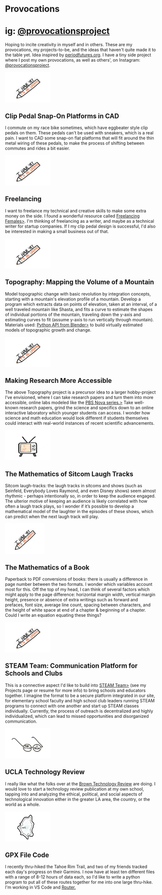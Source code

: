 # Provocations
# ig: [@provocationsproject](https://www.instagram.com/provocationsproject/)

Hoping to incite creativity in myself and in others. These are my provocations, my projects-to-be, and the ideas that haven't quite made it to the table yet. Idea inspired by [periodfutures.org](https://www.periodfutures.org/). I have a tiny side project where I post my own provocations, as well as others', on Instagram: [@provocationsproject](https://www.instagram.com/provocationsproject/).

<div style="display: inline-block">
    <img src="yettobedrawn.png" width="150" height="100">
</div>
<div style="display: inline-block">
        <h2>Clip Pedal Snap-On Platforms in CAD</h2>
        <p>I commute on my race bike sometimes, which have eggbeater style clip pedals on them. These pedals can't be used with sneakers, which is a real pain. I want to CAD some snap-on flat platforms that will fit around the thin metal wiring of these pedals, to make the process of shifting between commutes and rides a bit easier.</p>
</div>

<div class="splitscreen">
    <div class="left">
        <img src="yettobedrawn.png" width="150" height="100">
    </div>
    <div class="right">
        <h2>Freelancing</h2>
        <p>I want to freelance my technical and creative skills to make some extra money on the side. I found a wonderful resource called <a href="https://www.freelancingfemales.com/">Freelancing Females></a>. I'm thinking of freelancing as a writer, and maybe as a technical writer for startup companies. If I my clip pedal design is successful, I'd also be interested in making a small business out of that.</a></p>
    </div>
</div>


<div style="display: inline-block">
    <img src="yettobedrawn.png" width="150" height="100">
</div>
<div style="display: inline-block">
        <h2>Topography: Mapping the Volume of a Mountain</h2>
        <p>Model topographic change with basic revolution by integration concepts, starting with a mountain's elevation profile of a mountain. Develop a program which extracts data on points of elevation, taken at an interval, of a well traveled mountain like Shasta, and fits a curve to estimate the shapes of individual portions of the mountain, traveling down the y-axis and estimating curves to fit (assume y-axis to run vertically through mountain). Materials used: <a href="https://docs.blender.org/api/current/index.html">Python API from Blender></a> to build virtually estimated models of topographic growth and change.</p>
</div>


<div style="display: inline-block">
    <img src="yettobedrawn.png" width="150" height="100">
</div>
<div style="display: inline-block">
        <h2>Making Research More Accessible</h2>
        <p>The above Topography project is a precursor idea to a larger hobby-project I’ve envisioned, where I can take research papers and turn them into more accessible, online labs modeled like the <a href="https://www.pbs.org/wgbh/nova/labs/">PBS Nova series.></a> Take well-known research papers, grind the science and specifics down to an online interactive laboratory which younger students can access. I wonder how science and math education would look different if students themselves could interact with real-world instances of recent scientific advancements.</p>
</div>


<div style="display: inline-block">
    <img src="sitcommath.png" width="150" height="100">
</div>
<div style="display: inline-block">
        <h2>The Mathematics of Sitcom Laugh Tracks</h2>
        <p>Sitcom laugh-tracks: the laugh tracks in sitcoms and shows (such as Seinfeld, Everybody Loves Raymond, and even Disney shows) seem almost rhythmic - perhaps intentionally so, in order to keep the audience engaged. The ulterior motive of keeping an audience is likely correlated with how often a laugh track plays, so I wonder if it’s possible to develop a mathematical model of the laughter in the episodes of these shows, which can predict when the next laugh track will play.</p>
</div>


<div style="display: inline-block">
    <img src="yettobedrawn.png" width="130" height="100">
</div>
<div style="display: inline-block">
        <h2>The Mathematics of a Book</h2>
        <p>Paperback to PDF conversions of books: there is usually a difference in page number between the two formats. I wonder which variables account most for this. Off the top of my head, I can think of several factors which might apply to the page difference: horizontal margin width, vertical margin height, presence or absence of extra writings such as forward and prefaces, font size, average line count, spacing between characters, and the height of white space at end of a chapter & beginning of a chapter. Could I write an equation equating these things?</p>
</div>


<div style="display: inline-block">
    <img src="yettobedrawn.png" width="150" height="100">
</div>
<div style="display: inline-block">
        <h2>STEAM Team: Communication Platform for Schools and Clubs</h2>
        <p>This is a connective aspect I'd like to build into <a href="steamteamorg.weebly.com">STEAM Team></a> (see my Projects page or resume for more info) to bring schools and educators together. I imagine the format to be a secure platform integrated in our site, for elementary school faculty and high school club leaders running STEAM programs to connect with one another and start up STEAM classes individually. Currently, the process of outreach is decentralized and highly individualized, which can lead to missed opportunities and disorganized communication.</p>
</div>


<div style="display: inline-block">
    <img src="TechReview.png" width="150" height="100">
</div>
<div style="display: inline-block">
        <h2>UCLA Technology Review</h2>
        <p>I really like what the folks over at the <a href="https://medium.com/brown-technology-review">Brown Technology Review</a> are doing. I would love to start a technology review publication at my own school, tapping into and analyzing the ethical, political, and social aspects of technological innovation either in the greater LA area, the country, or the world as a whole.</p>
</div>


<div class="splitscreen">
    <div class="left">
        <img src="gpx.png" width="150" height="100">
    </div>
    <div class="right">
        <h2>GPX File Code</h2>
        <p>I recently thru-hiked the Tahoe Rim Trail, and two of my friends tracked each day's progress on their Garmins. I now have at least ten different files with a range of 8-12 hours of data each, so I'd like to write a python program to put all of these routes together for me into one large thru-hike. I'm working in VS Code and <a href="https://readmeansrun.com/router/">Router.</a></p>
    </div>
</div>

<!-- <div class="google_map">
      <iframe></iframe>
</div>
<div class="paragraph">
      <p></p>
</div>
<div class="clearfix"></div> -->